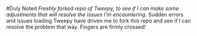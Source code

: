 #Duly Noted
_Freshly forked repo of Tweepy, to see if I can make some adjustments that will resolve the issues I'm encountering._
Sudden errors and issues loading Tweepy have driven me to fork this repo and see if I can resolve the problem that way.
Fingers are firmly crossed!
